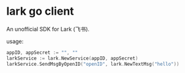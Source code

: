 # lark go client

An unofficial SDK for Lark (飞书).

usage:

```go
appID, appSecret := "", ""
larkService := lark.NewService(appID, appSecret)
larkService.SendMsgByOpenID("openID", lark.NewTextMsg("hello"))
```